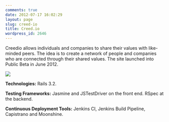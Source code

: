 ```yaml
---
comments: true
date: 2012-07-17 16:02:29
layout: page
slug: creed-io
title: Creed.io
wordpress_id: 2646
---
```


Creedio allows individuals and companies to share their values with like-minded peers. The idea is to create a network of people and companies who are connected through their shared values. The site launched into Public Beta in June 2012.
  




![](/wp-content/uploads/screenshots/creedio_screenshot.png)



  

**Technologies:** Rails 3.2.
  

**Testing Frameworks:** Jasmine and JSTestDriver on the front end. RSpec at the backend.
  

**Continuous Deployment Tools:** Jenkins CI, Jenkins Build Pipeline, Capistrano and Moonshine.
